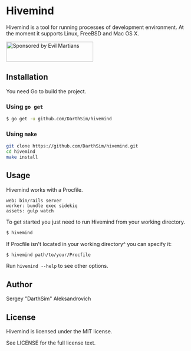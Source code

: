# Hivemind

Hivemind is a tool for running processes of development environment. At the moment it supports Linux, FreeBSD and Mac OS X.

<a href="https://evilmartians.com/?utm_source=hivemind">
<img src="https://evilmartians.com/badges/sponsored-by-evil-martians.svg" alt="Sponsored by Evil Martians" width="236" height="54">
</a>

## Installation

You need Go to build the project.

### Using `go get`

```bash
$ go get -u github.com/DarthSim/hivemind
```

### Using `make`

```bash
git clone https://github.com/DarthSim/hivemind.git
cd hivemind
make install
```

## Usage

Hivemind works with a Procfile.

```Procfile
web: bin/rails server
worker: bundle exec sidekiq
assets: gulp watch
```

To get started you just need to run Hivemind from your working directory.

```bash
$ hivemind
```

If Procfile isn't located in your working directory^ you can specify it:

```bash
$ hivemind path/to/your/Procfile
```

Run `hivemind --help` to see other options.

## Author

Sergey "DarthSim" Aleksandrovich

## License

Hivemind is licensed under the MIT license.

See LICENSE for the full license text.
